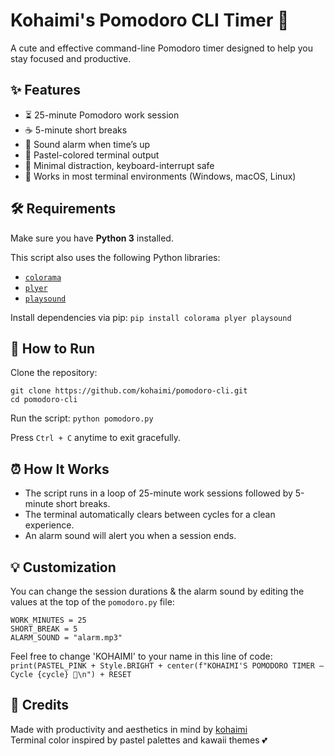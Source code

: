 # Kohaimi's Pomodoro CLI Timer 🍭

A cute and effective command-line Pomodoro timer designed to help you stay focused and productive.

## ✨ Features
- ⏳ 25-minute Pomodoro work session
- ☕ 5-minute short breaks
- 🔔 Sound alarm when time’s up
- 🎨 Pastel-colored terminal output
- 🧠 Minimal distraction, keyboard-interrupt safe
- 📱 Works in most terminal environments (Windows, macOS, Linux)

## 🛠️ Requirements
Make sure you have **Python 3** installed.

This script also uses the following Python libraries:
- [`colorama`](https://pypi.org/project/colorama/) 
- [`plyer`](https://pypi.org/project/plyer/) 
- [`playsound`](https://pypi.org/project/playsound/) 

Install dependencies via pip:
`pip install colorama plyer playsound`

## 🚀 How to Run
Clone the repository:
```
git clone https://github.com/kohaimi/pomodoro-cli.git
cd pomodoro-cli
```
Run the script:
`python pomodoro.py`

Press `Ctrl + C` anytime to exit gracefully.

## ⏰ How It Works
- The script runs in a loop of 25-minute work sessions followed by 5-minute short breaks.
- The terminal automatically clears between cycles for a clean experience.
- An alarm sound will alert you when a session ends.

## 💡 Customization
You can change the session durations & the alarm sound by editing the values at the top of the `pomodoro.py` file:
```
WORK_MINUTES = 25
SHORT_BREAK = 5
ALARM_SOUND = "alarm.mp3"
```
Feel free to change 'KOHAIMI' to your name in this line of code:
`print(PASTEL_PINK + Style.BRIGHT + center(f"KOHAIMI'S POMODORO TIMER — Cycle {cycle} 🍭\n") + RESET`

## 🧸 Credits
Made with productivity and aesthetics in mind by [kohaimi](https://github.com/kohaimi)<br>
Terminal color inspired by pastel palettes and kawaii themes 💕
